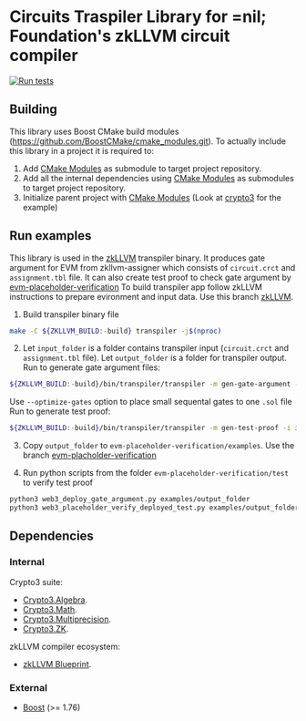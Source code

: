 # Circuits Traspiler Library for =nil; Foundation's zkLLVM circuit compiler

[![Run tests](https://github.com/NilFoundation/zkllvm-transpiler/actions/workflows/run_tests.yml/badge.svg)](https://github.com/NilFoundation/zkllvm-transpiler/actions/workflows/run_tests.yml)

## Building

This library uses Boost CMake build modules (https://github.com/BoostCMake/cmake_modules.git).
To actually include this library in a project it is required to:

1. Add [CMake Modules](https://github.com/BoostCMake/cmake_modules.git) as submodule to target project repository.
2. Add all the internal dependencies using [CMake Modules](https://github.com/BoostCMake/cmake_modules.git) as submodules to target project repository.
3. Initialize parent project with [CMake Modules](https://github.com/BoostCMake/cmake_modules.git) (Look at [crypto3](https://github.com/nilfoundation/crypto3.git) for the example)

## Run examples
This library is used in the [zkLLVM](https://github.com/NilFoundation/zkllvm) transpiler binary.
It produces gate argument for EVM from zkllvm-assigner which consists of `circuit.crct` and `assignment.tbl` file.
It can also create test proof to check gate argument by [evm-placeholder-verification](https://github.com/NilFoundation/zkllvm)
To build transpiler app follow zkLLVM instructions to prepare evironment and input data. Use this branch [zkLLVM](https://github.com/NilFoundation/zkllvm/tree/64-add-optimize-option-to-transpiler-app).

1. Build transpiler binary file
```bash
make -C ${ZKLLVM_BUILD:-build} transpiler -j$(nproc) 
```
2. Let `input_folder` is a folder contains transpiler input (`circuit.crct` and `assignment.tbl` file). Let `output_folder` is a folder for transpiler output. Run to generate gate argument files:
```bash
${ZKLLVM_BUILD:-build}/bin/transpiler/transpiler -m gen-gate-argument -i input_folder -o output_folder
```
Use `--optimize-gates` option to place small sequental gates to one `.sol` file
Run to generate test proof:
```bash
${ZKLLVM_BUILD:-build}/bin/transpiler/transpiler -m gen-test-proof -i input_folder -o output_folder
```
3. Copy `output_folder` to `evm-placeholder-verification/examples`. Use the branch [evm-placholder-verification](https://github.com/NilFoundation/evm-placeholder-verification/tree/37-merge-33-and-17) 

4. Run python scripts from the folder `evm-placeholder-verification/test` to verify test proof
```bash
python3 web3_deploy_gate_argument.py examples/output_folder
python3 web3_placeholder_verify_deployed_test.py examples/output_folder
```
## Dependencies

### Internal

Crypto3 suite:

* [Crypto3.Algebra](https://github.com/nilfoundation/crypto3-algebra.git).
* [Crypto3.Math](https://github.com/nilfoundation/crypto3-math.git).
* [Crypto3.Multiprecision](https://github.com/nilfoundation/crypto3-multiprecision.git).
* [Crypto3.ZK](https://github.com/nilfoundation/crypto3-zk.git).

zkLLVM compiler ecosystem:

* [zkLLVM Blueprint](https://github.com/NilFoundation/zkllvm-blueprint.git).

### External
* [Boost](https://boost.org) (>= 1.76)
